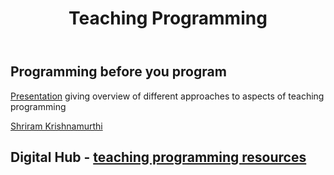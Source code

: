 ﻿---
tags: computing, digital-technology, teaching-digital-technology
title: Teaching Programming
type: note
---
## Programming before you program 

[Presentation](https://www.youtube.com/watch?v=icx-kUgWZ00) giving overview of different approaches to aspects of teaching programming

[Shriram Krishnamurthi](https://cs.brown.edu/~sk/)

## Digital Hub - [teaching programming resources](https://www.digitaltechnologieshub.edu.au/teach-and-assess/effective-pedagogies/teaching-programming/)